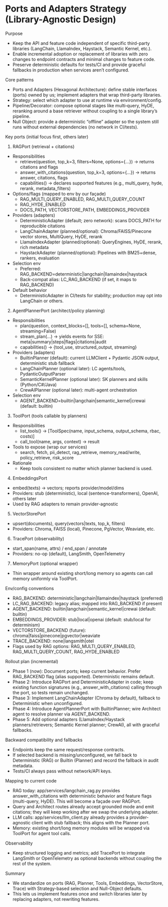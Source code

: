 # Ports and Adapters Strategy (Library-Agnostic Design)

Purpose
- Keep the API and feature code independent of specific third-party libraries (LangChain, LlamaIndex, Haystack, Semantic Kernel, etc.).
- Enable incremental adoption or replacement of libraries with zero changes to endpoint contracts and minimal changes to feature code.
- Preserve deterministic defaults for tests/CI and provide graceful fallbacks in production when services aren’t configured.

Core patterns
- Ports and Adapters (Hexagonal Architecture): define stable interfaces (ports) owned by us; implement adapters that wrap third-party libraries.
- Strategy: select which adapter to use at runtime via environment/config.
- Pipeline/Decorator: compose optional stages like multi‑query, HyDE, reranking around a base retriever without coupling to a single library’s pipeline.
- Null Object: provide a deterministic “offline” adapter so the system still runs without external dependencies (no network in CI/tests).

Key ports (initial focus first, others later)

1) RAGPort (retrieval + citations)
- Responsibilities
  - retrieve(question, top_k=3, filters=None, options={...}) -> returns citations and flags
  - answer_with_citations(question, top_k=3, options={...}) -> returns answer, citations, flags
  - capabilities() -> declares supported features (e.g., multi_query, hyde, rerank, metadata_filters)
- Options/flags (mapped to env by our façade)
  - RAG_MULTI_QUERY_ENABLED, RAG_MULTI_QUERY_COUNT
  - RAG_HYDE_ENABLED
  - DOCS_PATH, VECTORSTORE_PATH, EMBEDDINGS_PROVIDER
- Providers (adapters)
  - DeterministicAdapter (default; zero network): scans DOCS_PATH for reproducible citations
  - LangChainAdapter (planned/optional): Chroma/FAISS/Pinecone vector stores, MultiQuery, HyDE, rerank
  - LlamaIndexAdapter (planned/optional): QueryEngines, HyDE, rerank, rich metadata
  - HaystackAdapter (planned/optional): Pipelines with BM25+dense, rankers, evaluation
- Selection env
  - Preferred: RAG_BACKEND=deterministic|langchain|llamaindex|haystack
  - Back-compat alias: LC_RAG_BACKEND (if set, it maps to RAG_BACKEND)
- Default behavior
  - DeterministicAdapter in CI/tests for stability; production may opt into LangChain or others.

2) AgentPlannerPort (architect/policy planning)
- Responsibilities
  - plan(question, context_blocks=[], tools=[], schema=None, streaming=False)
  - stream_plan(...) -> yields events for SSE: meta|summary|steps|flags|citations|audit
  - capabilities() -> {tool_use, structured_output, streaming}
- Providers (adapters)
  - BuiltinPlanner (default): current LLMClient + Pydantic JSON output, deterministic stub fallback
  - LangChainPlanner (optional later): LC agents/tools, PydanticOutputParser
  - SemanticKernelPlanner (optional later): SK planners and skills (Python/C#/Java)
  - CrewAIPlanner (optional later): multi-agent orchestration
- Selection env
  - AGENT_BACKEND=builtin|langchain|semantic_kernel|crewai (default: builtin)

3) ToolPort (tools callable by planners)
- Responsibilities
  - list_tools() -> [ToolSpec(name, input_schema, output_schema, rbac, costs)]
  - call_tool(name, args, context) -> result
- Tools to expose (wrap our services)
  - search, fetch, pii_detect, rag_retrieve, memory_read/write, policy_retrieve, risk_score
- Rationale
  - Keep tools consistent no matter which planner backend is used.

4) EmbeddingsPort
- embed(texts) -> vectors; reports provider/model/dims
- Providers: stub (deterministic), local (sentence-transformers), OpenAI, others later
- Used by RAG adapters to remain provider-agnostic

5) VectorStorePort
- upsert(documents), query(vectors|texts, top_k, filters)
- Providers: Chroma, FAISS (local), Pinecone, PgVector, Weaviate, etc.

6) TracePort (observability)
- start_span(name, attrs) / end_span / annotate
- Providers: no-op (default), LangSmith, OpenTelemetry

7) MemoryPort (optional wrapper)
- Thin wrapper around existing short/long memory so agents can call memory uniformly via ToolPort.

Env/config conventions
- RAG_BACKEND: deterministic|langchain|llamaindex|haystack (preferred)
- LC_RAG_BACKEND: legacy alias; mapped into RAG_BACKEND if present
- AGENT_BACKEND: builtin|langchain|semantic_kernel|crewai (default: builtin)
- EMBEDDINGS_PROVIDER: stub|local|openai (default: stub/local for determinism)
- VECTORSTORE_BACKEND (future): chroma|faiss|pinecone|pgvector|weaviate
- TRACE_BACKEND: none|langsmith|otel
- Flags used by RAG options: RAG_MULTI_QUERY_ENABLED, RAG_MULTI_QUERY_COUNT, RAG_HYDE_ENABLED

Rollout plan (incremental)
- Phase 1 (now): Document ports; keep current behavior. Prefer RAG_BACKEND flag (alias supported). Deterministic remains default.
- Phase 2: Introduce RAGPort and DeterministicAdapter in code; keep existing function signatures (e.g., answer_with_citations) calling through the port, so tests remain unchanged.
- Phase 3: Implement LangChainAdapter (Chroma by default), fallback to Deterministic when unconfigured.
- Phase 4: Introduce AgentPlannerPort with BuiltinPlanner; wire Architect agent to resolve planner via AGENT_BACKEND.
- Phase 5: Add optional adapters (LlamaIndex/Haystack planners/retrievers; Semantic Kernel planner; CrewAI), all with graceful fallbacks.

Backward compatibility and fallbacks
- Endpoints keep the same request/response contracts.
- If selected backend is missing/unconfigured, we fall back to Deterministic (RAG) or Builtin (Planner) and record the fallback in audit metadata.
- Tests/CI always pass without network/API keys.

Mapping to current code
- RAG today: app/services/langchain_rag.py provides answer_with_citations with deterministic behavior and feature flags (multi-query, HyDE). This will become a façade over RAGPort.
- Query and Architect routes already accept grounded mode and emit citations; they will keep working after we swap the underlying adapter.
- LLM calls: app/services/llm_client.py already provides a provider-agnostic client with stub fallback; this aligns with the Planner port.
- Memory: existing short/long memory modules will be wrapped via ToolPort for agent tool calls.

Observability
- Keep structured logging and metrics; add TracePort to integrate LangSmith or OpenTelemetry as optional backends without coupling the rest of the system.

Summary
- We standardize on ports (RAG, Planner, Tools, Embeddings, VectorStore, Trace) with Strategy-based selection and Null-Object defaults.
- This lets us implement features once and switch libraries later by replacing adapters, not rewriting features.
